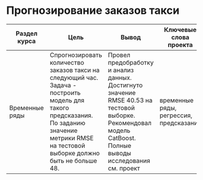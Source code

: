 # Прогнозирование заказов такси

Раздел курса | Цель | Вывод| Ключевые слова проекта | Используемые библиотеки
------------- |----------------| ---------------- | ---------------- | -----------------------
Временные ряды |Спрогнозировать количество заказов такси на следующий час. Задача - построить модель для такого предсказания. По заданию значение метрики RMSE на тестовой выборке должно быть не больше 48. | Провел предобработку и анализ данных. Достигнуто значение RMSE 40.53 на тестовой выборке. Рекомендовал модель CatBoost. Полные выводы исследования см. проект | временные ряды, регрессия, предсказания | `Python`, `Pandas`, `Numpy`, `Seaborn`, `Matplotlib`, `Statsmodels`, `Shap`, `Scikit-learn`, `CatBoost`, `LightGBM`

